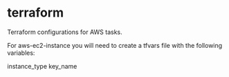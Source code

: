 # terraform
Terraform configurations for AWS tasks.


For aws-ec2-instance you will need to create a tfvars file with the following variables:

instance_type
key_name
